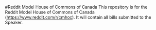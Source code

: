 #Reddit Model House of Commons of Canada
This repository is for the Reddit Model House of Commons of Canada (https://www.reddit.com/r/cmhoc). It will contain all bills submitted to the Speaker.
